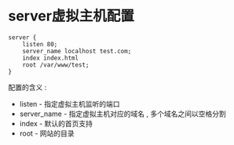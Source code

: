 # server虚拟主机配置

```
server {
    listen 80;
    server_name localhost test.com;
    index index.html
    root /var/www/test;
}
```

配置的含义 : 

* listen - 指定虚拟主机监听的端口
* server\_name - 指定虚拟主机对应的域名 , 多个域名之间以空格分割
* index - 默认的首页支持
* root - 网站的目录







